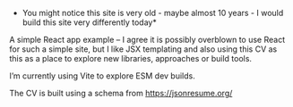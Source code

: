 * You might notice this site is very old - maybe almost 10 years - I would build this site very differently today*

A simple React app example – I agree it is possibly overblown to use React for such a simple site, but I like JSX templating and also using this CV as this as a place to explore new libraries, approaches or build tools.

I’m currently using Vite to explore ESM dev builds.

The CV is built using a schema from https://jsonresume.org/
